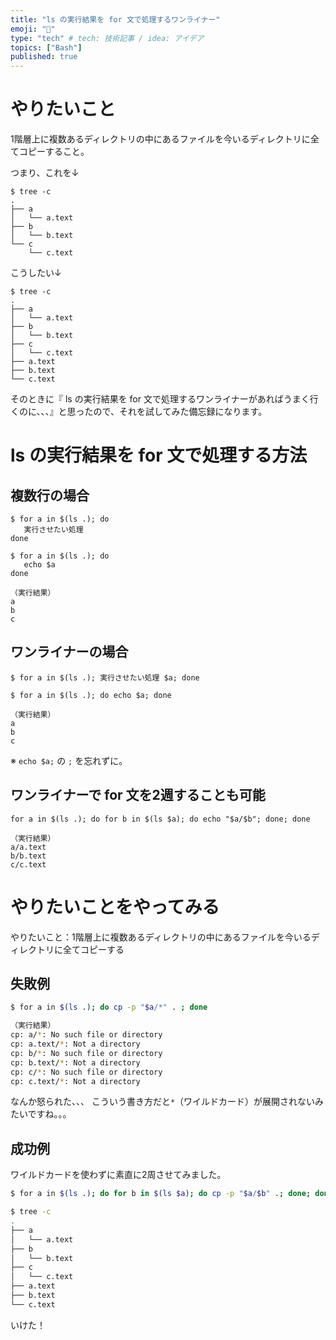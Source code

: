 ```yaml
---
title: "ls の実行結果を for 文で処理するワンライナー"
emoji: "🔖"
type: "tech" # tech: 技術記事 / idea: アイデア
topics: ["Bash"]
published: true
---
```

# やりたいこと

1階層上に複数あるディレクトリの中にあるファイルを今いるディレクトリに全てコピーすること。

つまり、これを↓

```bash:Before
$ tree -c
.
├── a
│   └── a.text
├── b
│   └── b.text
└── c
    └── c.text
```

こうしたい↓

```bash:After
$ tree -c
.
├── a
│   └── a.text
├── b
│   └── b.text
├── c
│   └── c.text
├── a.text
├── b.text
└── c.text
```
そのときに『 ls の実行結果を for 文で処理するワンライナーがあればうまく行くのに、、、』と思ったので、それを試してみた備忘録になります。

# ls の実行結果を for 文で処理する方法

## 複数行の場合

```bash:複数行（一般化）
$ for a in $(ls .); do
   実行させたい処理
done
```

```bash:複数行（サンプル）
$ for a in $(ls .); do
   echo $a
done

（実行結果）
a
b
c
```

## ワンライナーの場合

```bash:ワンライナー（一般化）
$ for a in $(ls .); 実行させたい処理 $a; done
```

```bash:ワンライナー（サンプル）
$ for a in $(ls .); do echo $a; done

（実行結果）
a
b
c
```

※ `echo $a;` の `;` を忘れずに。

## ワンライナーで for 文を2週することも可能


```bash:ワンライナーでfor文を2週
for a in $(ls .); do for b in $(ls $a); do echo "$a/$b"; done; done

（実行結果）
a/a.text
b/b.text
c/c.text
```


# やりたいことをやってみる

やりたいこと：1階層上に複数あるディレクトリの中にあるファイルを今いるディレクトリに全てコピーする

## 失敗例

```bash
$ for a in $(ls .); do cp -p "$a/*" . ; done

（実行結果）
cp: a/*: No such file or directory
cp: a.text/*: Not a directory
cp: b/*: No such file or directory
cp: b.text/*: Not a directory
cp: c/*: No such file or directory
cp: c.text/*: Not a directory
```

なんか怒られた、、、
こういう書き方だと`*`（ワイルドカード）が展開されないみたいですね。。。

## 成功例

ワイルドカードを使わずに素直に2周させてみました。

```bash
$ for a in $(ls .); do for b in $(ls $a); do cp -p "$a/$b" .; done; done

$ tree -c
.
├── a
│   └── a.text
├── b
│   └── b.text
├── c
│   └── c.text
├── a.text
├── b.text
└── c.text
```

いけた！


